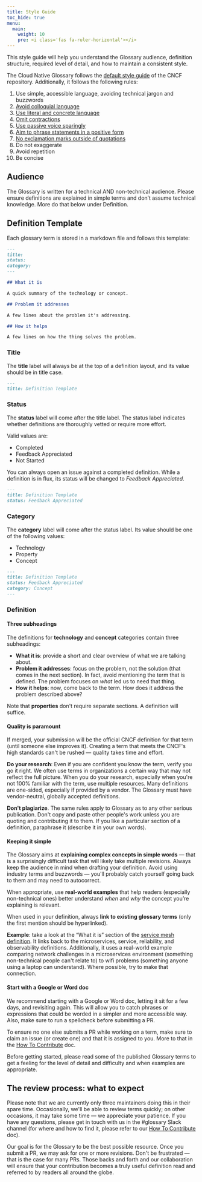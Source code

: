 ```yaml
---
title: Style Guide
toc_hide: true
menu:
  main:
    weight: 10
    pre: <i class='fas fa-ruler-horizontal'></i>
---
```


This style guide will help you understand the Glossary audience, definition structure, required level of detail, and how to maintain a consistent style.

The Cloud Native Glossary follows the [default style guide](https://github.com/cncf/foundation/blob/master/style-guide.md) of the CNCF repository. Additionally, it follows the following rules:

1. Use simple, accessible language, avoiding technical jargon and buzzwords
2. [Avoid colloquial language](https://en.wikipedia.org/wiki/Colloquialism)
3. [Use literal and concrete language](http://guidetogrammar.org/grammar/composition/abstract.htm)
4. [Omit contractions](https://en.wikipedia.org/wiki/Contraction_(grammar))
5. [Use passive voice sparingly](https://www.ef.com/ca/english-resources/english-grammar/passive-voice/)
6. [Aim to phrase statements in a positive form](https://examples.yourdictionary.com/positive-sentence-examples.html) 
7. [No exclamation marks outside of quotations](https://www.grammarly.com/blog/exclamation-mark/)
8. Do not exaggerate
9. Avoid repetition
10. Be concise

## Audience

The Glossary is written for a technical AND non-technical audience. Please ensure definitions are explained in simple terms and don’t assume technical knowledge. More do that below under Definition.

## Definition Template

Each glossary term is stored in a markdown file and follows this template:

```md
---
title: 
status: 
category: 
---

## What it is

A quick summary of the technology or concept.

## Problem it addresses 

A few lines about the problem it's addressing.

## How it helps

A few lines on how the thing solves the problem.
```

### Title

The **title** label will always be at the top of a definition layout, and its value should be in title case. 

```md
---
title: Definition Template
```

### Status

The **status** label will come after the title label. The status label indicates whether definitions are thoroughly vetted or require more effort.

Valid values are: 

- Completed
- Feedback Appreciated 
- Not Started

You can always open an issue against a completed definition. While a definition is in flux, its status will be changed to *Feedback Appreciated*.

```md
---
title: Definition Template
status: Feedback Appreciated
```

### Category

The **category** label will come after the status label. Its value should be one of the following values:

- Technology
- Property
- Concept

```md
---
title: Definition Template
status: Feedback Appreciated
category: Concept
---
```

### Definition

#### Three subheadings

The definitions for **technology** and **concept** categories contain three subheadings: 

- **What it is**: provide a short and clear overview of what we are talking about.
- **Problem it addresses**: focus on the problem, not the solution (that comes in the next section). In fact, avoid mentioning the term that is defined. The problem focuses on *what* led us to need that thing. 
- **How it helps**: now, come back to the term. How does it address the problem described above?

Note that **properties** don't require separate sections. A definition will suffice. 

#### Quality is paramount

If merged, your submission will be the official CNCF definition for that term (until someone else improves it). Creating a term that meets the CNCF's high standards can't be rushed — quality takes time and effort.

**Do your research**: Even if you are confident you know the term, verify you go it right. We often use terms in organizations a certain way that may not reflect the full picture. When you do your research, especially when you're not 100% familiar with the term, use multiple resources. Many definitions are one-sided, especially if provided by a vendor. The Glossary must have vendor-neutral, globally accepted definitions.

**Don't plagiarize**. The same rules apply to Glossary as to any other serious publication. Don't copy and paste other people's work unless you are quoting and contributing it to them. If you like a particular section of a definition, paraphrase it (describe it in your own words).

#### Keeping it simple

The Glossary aims at **explaining complex concepts in simple words** — that is a surprisingly difficult task that will likely take multiple revisions. Always keep the audience in mind when drafting your definition. Avoid using industry terms and buzzwords — you'll probably catch yourself going back to them and may need to autocorrect. 

When appropriate, use **real-world examples** that help readers (especially non-technical ones) better understand *when* and *why* the concept you’re explaining is relevant. 

When used in your definition, always **link to existing glossary terms** (only the first mention should be hyperlinked).

**Example**: take a look at the “What it is” section of the [service mesh definition](https://glossary.cncf.io/service_mesh/). It links back to the microservices, service, reliability, and observability definitions. Additionally, it uses a real-world example comparing network challenges in a microservices environment (something non-technical people can't relate to) to wifi problems (something anyone using a laptop can understand). Where possible, try to make that connection. 

#### Start with a Google or Word doc

We recommend starting with a Google or Word doc, letting it sit for a few days, and revisiting again. This will allow you to catch phrases or expressions that could be worded in a simpler and more accessible way. Also, make sure to run a spellcheck before submitting a PR.

To ensure no one else submits a PR while working on a term, make sure to claim an issue (or create one) and that it is assigned to you.  More to that in the [How To Contribute](https://glossary.cncf.io/contribute/) doc.

Before getting started, please read some of the published Glossary terms to get a feeling for the level of detail and difficulty and when examples are appropriate.


## The review process: what to expect

Please note that we are currently only three maintainers doing this in their spare time. Occasionally, we'll be able to review terms quickly; on other occasions, it may take some time — we appreciate your patience. If you have any questions, please get in touch with us in the #glossary Slack channel (for where and how to find it, please refer to our [How To Contribute](https://glossary.cncf.io/contribute/) doc).

Our goal is for the Glossary to be the best possible resource. Once you submit a PR, we may ask for one or more revisions. Don't be frustrated — that is the case for many PRs. Those backs and forth and our collaboration will ensure that your contribution becomes a truly useful definition read and referred to by readers all around the globe.
